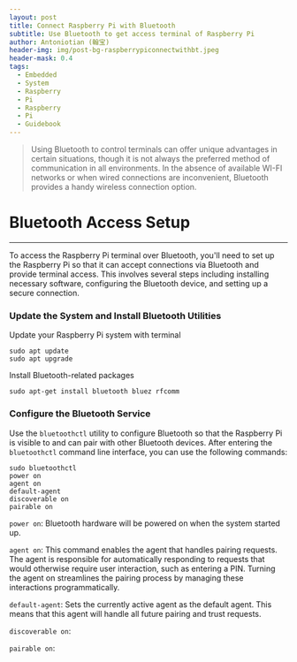 ```yaml
---
layout: post
title: Connect Raspberry Pi with Bluetooth
subtitle: Use Bluetooth to get access terminal of Raspberry Pi
author: Antoniotian (翰宝)
header-img: img/post-bg-raspberrypiconnectwithbt.jpeg
header-mask: 0.4
tags:
  - Embedded
  - System
  - Raspberry
  - Pi
  - Raspberry
  - Pi
  - Guidebook
---
```


> Using Bluetooth to control terminals can offer unique advantages in certain situations, though it is not always the preferred method of communication in all environments. In the absence of available WI-FI networks or when wired connections are inconvenient, Bluetooth provides a handy wireless connection option. 

# Bluetooth Access Setup
---
To access the Raspberry Pi terminal over Bluetooth, you'll need to set up the Raspberry Pi so that it can accept connections via Bluetooth and provide terminal access. This involves several steps including installing necessary software, configuring the Bluetooth device, and setting up a secure connection. 
### Update the System and Install Bluetooth Utilities
Update your Raspberry Pi system with terminal
```
sudo apt update
sudo apt upgrade
```
Install Bluetooth-related packages
```
sudo apt-get install bluetooth bluez rfcomm
```

### Configure the Bluetooth Service
Use the `bluetoothctl` utility to configure Bluetooth so that the Raspberry Pi is visible to and can pair with other Bluetooth devices. After entering the `bluetoothctl` command line interface, you can use the following commands:
```
sudo bluetoothctl 
power on 
agent on 
default-agent 
discoverable on 
pairable on
```
`power on`: Bluetooth hardware will be powered on when the system started up. 

`agent on`: This command enables the agent that handles pairing requests. The agent is responsible for automatically responding to requests that would otherwise require user interaction, such as entering a PIN. Turning the agent on streamlines the pairing process by managing these interactions programmatically.

`default-agent`: Sets the currently active agent as the default agent. This means that this agent will handle all future pairing and trust requests.

`discoverable on`: 

`pairable on`: 